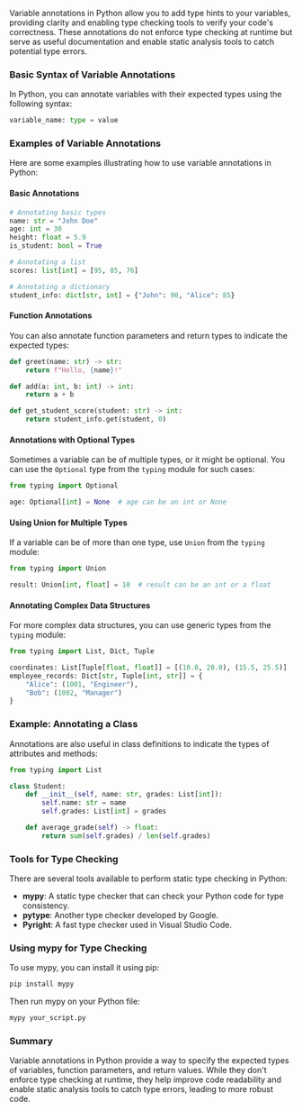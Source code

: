 Variable annotations in Python allow you to add type hints to your variables, providing clarity and enabling type checking tools to verify your code's correctness. These annotations do not enforce type checking at runtime but serve as useful documentation and enable static analysis tools to catch potential type errors.

### Basic Syntax of Variable Annotations
In Python, you can annotate variables with their expected types using the following syntax:
```python
variable_name: type = value
```

### Examples of Variable Annotations
Here are some examples illustrating how to use variable annotations in Python:

#### Basic Annotations
```python
# Annotating basic types
name: str = "John Doe"
age: int = 30
height: float = 5.9
is_student: bool = True

# Annotating a list
scores: list[int] = [95, 85, 76]

# Annotating a dictionary
student_info: dict[str, int] = {"John": 90, "Alice": 85}
```

#### Function Annotations
You can also annotate function parameters and return types to indicate the expected types:
```python
def greet(name: str) -> str:
    return f"Hello, {name}!"

def add(a: int, b: int) -> int:
    return a + b

def get_student_score(student: str) -> int:
    return student_info.get(student, 0)
```

#### Annotations with Optional Types
Sometimes a variable can be of multiple types, or it might be optional. You can use the `Optional` type from the `typing` module for such cases:
```python
from typing import Optional

age: Optional[int] = None  # age can be an int or None
```

#### Using Union for Multiple Types
If a variable can be of more than one type, use `Union` from the `typing` module:
```python
from typing import Union

result: Union[int, float] = 10  # result can be an int or a float
```

#### Annotating Complex Data Structures
For more complex data structures, you can use generic types from the `typing` module:
```python
from typing import List, Dict, Tuple

coordinates: List[Tuple[float, float]] = [(10.0, 20.0), (15.5, 25.5)]
employee_records: Dict[str, Tuple[int, str]] = {
    "Alice": (1001, "Engineer"),
    "Bob": (1002, "Manager")
}
```

### Example: Annotating a Class
Annotations are also useful in class definitions to indicate the types of attributes and methods:
```python
from typing import List

class Student:
    def __init__(self, name: str, grades: List[int]):
        self.name: str = name
        self.grades: List[int] = grades

    def average_grade(self) -> float:
        return sum(self.grades) / len(self.grades)
```

### Tools for Type Checking
There are several tools available to perform static type checking in Python:
- **mypy**: A static type checker that can check your Python code for type consistency.
- **pytype**: Another type checker developed by Google.
- **Pyright**: A fast type checker used in Visual Studio Code.

### Using mypy for Type Checking
To use mypy, you can install it using pip:
```sh
pip install mypy
```
Then run mypy on your Python file:
```sh
mypy your_script.py
```

### Summary
Variable annotations in Python provide a way to specify the expected types of variables, function parameters, and return values. While they don't enforce type checking at runtime, they help improve code readability and enable static analysis tools to catch type errors, leading to more robust code.
